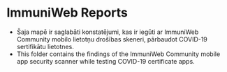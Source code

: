 # ImmuniWeb Reports
- Šaja mapē ir saglabāti konstatējumi, kas ir iegūti ar ImmuniWeb Community mobilo lietotņu drošības skeneri, pārbaudot COVID-19 sertifikātu lietotnes.
- This folder contains the findings of the ImmuniWeb Community mobile app security scanner while testing COVID-19 certificate apps.
